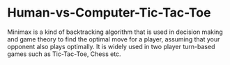 # Human-vs-Computer-Tic-Tac-Toe

Minimax is a kind of backtracking algorithm that is used in decision making and game theory to find the optimal move for a player, assuming that your opponent also plays optimally. It is widely used in two player turn-based games such as Tic-Tac-Toe, Chess etc.
  
